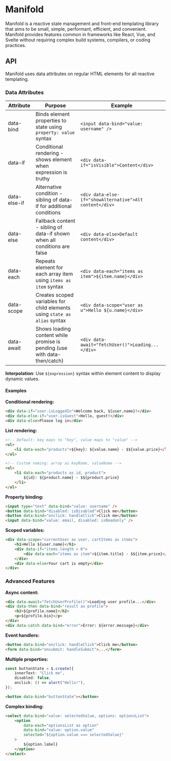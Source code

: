 # Manifold

Manifold is a reactive state management and front-end templating library that aims to be small, simple, performant, efficient, and convenient. Manifold provides features common in frameworks like React, Vue, and Svelte without requiring complex build systems, compilers, or coding practices.

## API

Manifold uses data attributes on regular HTML elements for all reactive templating.

### Data Attributes

| Attribute    | Purpose                                                                   | Example                                                 |
| ------------ | ------------------------------------------------------------------------- | ------------------------------------------------------- |
| data-bind    | Binds element properties to state using `property: value` syntax          | `<input data-bind="value: username" />`                 |
| data-if      | Conditional rendering - shows element when expression is truthy           | `<div data-if="isVisible">Content</div>`                |
| data-else-if | Alternative condition - sibling of data-if for additional conditions      | `<div data-else-if="showAlternative">Alt content</div>` |
| data-else    | Fallback content - sibling of data-if shown when all conditions are false | `<div data-else>Default content</div>`                  |
| data-each    | Repeats element for each array item using `items as item` syntax          | `<div data-each="items as item">${item.name}</div>`     |
| data-scope   | Creates scoped variables for child elements using `state as alias` syntax | `<div data-scope="user as u">Hello ${u.name}</div>`     |
| data-await   | Shows loading content while promise is pending (use with data-then/catch) | `<div data-await="fetchUser()">Loading...</div>`        |

**Interpolation**: Use `${expression}` syntax within element content to display dynamic values.

#### Examples

**Conditional rendering:**

```html
<div data-if="user.isLoggedIn">Welcome back, ${user.name}!</div>
<div data-else-if="user.isGuest">Hello, guest!</div>
<div data-else>Please log in</div>
```

**List rendering:**

```html
<!-- Default: key maps to "key", value maps to "value" -->
<ul>
	<li data-each="products">${key}: ${value.name} - $${value.price}</li>
</ul>

<!-- Custom naming: array as keyName, valueName -->
<ul>
	<li data-each="products as id, product">
		${id}: ${product.name} - $${product.price}
	</li>
</ul>
```

**Property binding:**

```html
<input type="text" data-bind="value: username" />
<button data-bind="disabled: isDisabled">Click me</button>
<button data-bind="onclick: handleClick">Click me</button>
<input data-bind="value: email, disabled: isReadonly" />
```

**Scoped variables:**

```html
<div data-scope="currentUser as user, cartItems as items">
	<h1>Hello ${user.name}</h1>
	<div data-if="items.length > 0">
		<div data-each="items as item">${item.title} - $${item.price}</div>
	</div>
	<div data-else>Your cart is empty</div>
</div>
```

### Advanced Features

**Async content:**

```html
<div data-await="fetchUserProfile()">Loading user profile...</div>
<div data-then data-bind="result as profile">
	<h2>${profile.name}</h2>
	<p>${profile.bio}</p>
</div>
<div data-catch data-bind="error">Error: ${error.message}</div>
```

**Event handlers:**

```html
<button data-bind="onclick: handleClick">Click me</button>
<form data-bind="onsubmit: handleSubmit">...</form>
```

**Multiple properties:**

```typescript
const buttonState = $.create({
	innerText: "Click me",
	disabled: false,
	onclick: () => alert("Hello!"),
});
```

```html
<button data-bind="buttonState"></button>
```

**Complex binding:**

```html
<select data-bind="value: selectedValue, options: optionsList">
	<option
		data-each="optionsList as option"
		data-bind="value: option.value"
		selected="${option.value === selectedValue}"
	>
		${option.label}
	</option>
</select>
```
